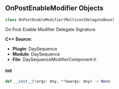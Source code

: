 ## OnPostEnableModifier Objects

```python
class OnPostEnableModifier(MulticastDelegateBase)
```

On Post Enable Modifier  Delegate Signature

**C++ Source:**

- **Plugin**: DaySequence
- **Module**: DaySequence
- **File**: DaySequenceModifierComponent.h

<a id="unreal.OnPostEnableModifier.__init__"></a>

#### __init__

```python
def __init__(*args: Any, **kwargs: Any) -> None
```

<a id="unreal.OnPostReinitializeSubSequences"></a>